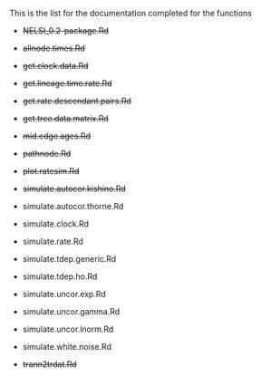 This is the list for the documentation completed for the functions

- ~~NELSI_0.2-package.Rd~~

- ~~allnode.times.Rd~~

- ~~get.clock.data.Rd~~

- ~~get.lineage.time.rate.Rd~~

- ~~get.rate.descendant.pairs.Rd~~

- ~~get.tree.data.matrix.Rd~~

- ~~mid.edge.ages.Rd~~

- ~~pathnode.Rd~~

- ~~plot.ratesim.Rd~~

- ~~simulate.autocor.kishino.Rd~~

- simulate.autocor.thorne.Rd

- simulate.clock.Rd

- simulate.rate.Rd

- simulate.tdep.generic.Rd

- simulate.tdep.ho.Rd

- simulate.uncor.exp.Rd

- simulate.uncor.gamma.Rd

- simulate.uncor.lnorm.Rd

- simulate.white.noise.Rd

- ~~trann2trdat.Rd~~
